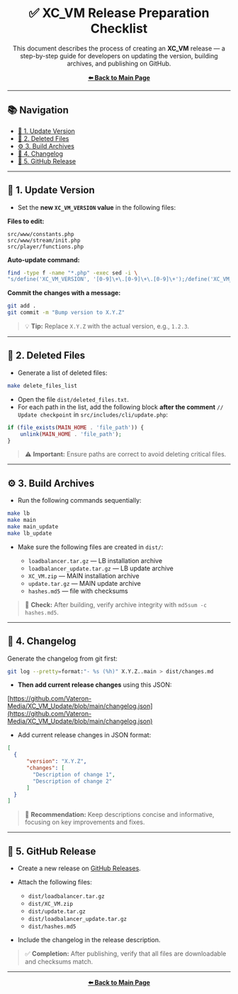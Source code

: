 <h1 align="center">✅ XC_VM Release Preparation Checklist</h1>

<p align="center">
  This document describes the process of creating an <b>XC_VM</b> release — a step-by-step guide for developers on updating the version, building archives, and publishing on GitHub.
</p>

<p align="center">
  <a href="../en/main-page.md"><b>⬅️ Back to Main Page</b></a>
</p>

---

## 📚 Navigation

* [🔢 1. Update Version](#1-update-version)
* [🧹 2. Deleted Files](#2-deleted-files)
* [⚙️ 3. Build Archives](#3-build-archives)
* [📝 4. Changelog](#4-changelog)
* [🚀 5. GitHub Release](#5-github-release)

---

## 🔢 1. Update Version

* Set the **new `XC_VM_VERSION` value** in the following files:

**Files to edit:**

```
src/www/constants.php  
src/www/stream/init.php  
src/player/functions.php
```

**Auto-update command:**

```bash
find -type f -name "*.php" -exec sed -i \
"s/define('XC_VM_VERSION', '[0-9]\+\.[0-9]\+\.[0-9]\+');/define('XC_VM_VERSION', 'X.Y.Z');/g" {} \;
```

**Commit the changes with a message:**

```bash
git add .
git commit -m "Bump version to X.Y.Z"
```

> 💡 **Tip:** Replace `X.Y.Z` with the actual version, e.g., `1.2.3`.

---

## 🧹 2. Deleted Files

* Generate a list of deleted files:

```bash
make delete_files_list
```

* Open the file `dist/deleted_files.txt`.
* For each path in the list, add the following block **after the comment** `// Update checkpoint` in `src/includes/cli/update.php`:

```php
if (file_exists(MAIN_HOME . 'file_path')) {
    unlink(MAIN_HOME . 'file_path');
}
```

> ⚠️ **Important:** Ensure paths are correct to avoid deleting critical files.

---

## ⚙️ 3. Build Archives

* Run the following commands sequentially:

```bash
make lb
make main
make main_update
make lb_update
```

* Make sure the following files are created in `dist/`:

  * `loadbalancer.tar.gz` — LB installation archive
  * `loadbalancer_update.tar.gz` — LB update archive
  * `XC_VM.zip` — MAIN installation archive
  * `update.tar.gz` — MAIN update archive
  * `hashes.md5` — file with checksums

> 🧰 **Check:** After building, verify archive integrity with `md5sum -c hashes.md5`.

---

## 📝 4. Changelog

Generate the changelog from git first:

```bash
git log --pretty=format:"- %s (%h)" X.Y.Z..main > dist/changes.md
```

* **Then add current release changes** using this JSON:

[https://github.com/Vateron-Media/XC_VM_Update/blob/main/changelog.json](https://github.com/Vateron-Media/XC_VM_Update/blob/main/changelog.json)

* Add current release changes in JSON format:

```json
[
  {
      "version": "X.Y.Z",
      "changes": [
        "Description of change 1",
        "Description of change 2"
      ]
  }
]
```

> 💬 **Recommendation:** Keep descriptions concise and informative, focusing on key improvements and fixes.

---

## 🚀 5. GitHub Release

* Create a new release on [GitHub Releases](https://github.com/Vateron-Media/XC_VM/releases).

* Attach the following files:

  * `dist/loadbalancer.tar.gz`
  * `dist/XC_VM.zip`
  * `dist/update.tar.gz`
  * `dist/loadbalancer_update.tar.gz`
  * `dist/hashes.md5`

* Include the changelog in the release description.

> ✅ **Completion:** After publishing, verify that all files are downloadable and checksums match.

---

<p align="center">
  <a href="../en/main-page.md"><b>⬅️ Back to Main Page</b></a>
</p>
